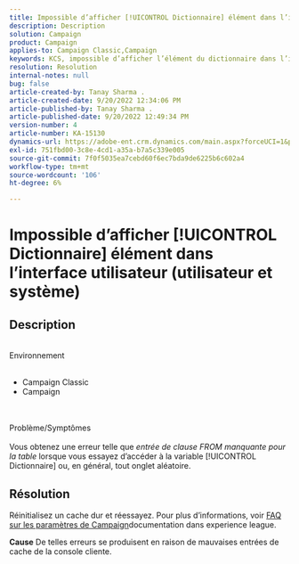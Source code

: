 ```yaml
---
title: Impossible d’afficher [!UICONTROL Dictionnaire] élément dans l’interface utilisateur (utilisateur et système)
description: Description
solution: Campaign
product: Campaign
applies-to: Campaign Classic,Campaign
keywords: KCS, impossible d’afficher l’élément du dictionnaire dans l’interface utilisateur
resolution: Resolution
internal-notes: null
bug: false
article-created-by: Tanay Sharma .
article-created-date: 9/20/2022 12:34:06 PM
article-published-by: Tanay Sharma .
article-published-date: 9/20/2022 12:49:34 PM
version-number: 4
article-number: KA-15130
dynamics-url: https://adobe-ent.crm.dynamics.com/main.aspx?forceUCI=1&pagetype=entityrecord&etn=knowledgearticle&id=49ebe07f-e038-ed11-9db1-002248086735
exl-id: 751fbd00-3c8e-4cd1-a35a-b7a5c339e005
source-git-commit: 7f0f5035ea7cebd60f6ec7bda9de6225b6c602a4
workflow-type: tm+mt
source-wordcount: '106'
ht-degree: 6%

---
```


# Impossible d’afficher [!UICONTROL Dictionnaire] élément dans l’interface utilisateur (utilisateur et système)

## Description

<br>Environnement<br><br>
- Campaign Classic
- Campaign



<br><br>Problème/Symptômes<br><br>
Vous obtenez une erreur telle que *entrée de clause FROM manquante pour la table* lorsque vous essayez d’accéder à la variable [!UICONTROL Dictionnaire] ou, en général, tout onglet aléatoire.


## Résolution






Réinitialisez un cache dur et réessayez. Pour plus d’informations, voir [FAQ sur les paramètres de Campaign](https://experienceleague.adobe.com/docs/campaign-classic/using/getting-started/starting-with-adobe-campaign/faq/faq-campaign-config.html?lang=en)documentation dans experience league.


<b>Cause</b>
De telles erreurs se produisent en raison de mauvaises entrées de cache de la console cliente.
